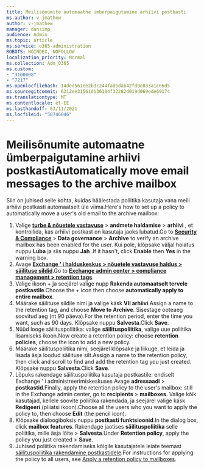 ```yaml
---
title: Meilisõnumite automaatne ümberpaigutamine arhiivi postkasti
ms.author: v-jmathew
author: v-jmathew
manager: dansimp
audience: Admin
ms.topic: article
ms.service: o365-administration
ROBOTS: NOINDEX, NOFOLLOW
localization_priority: Normal
ms.collection: Adm_O365
ms.custom:
- "3100008"
- "7217"
ms.openlocfilehash: 14ded561ee2b3c244fadbdab42fd0e833a1c66d5
ms.sourcegitcommit: 6312ee31561db36104f32282d019d069ede69174
ms.translationtype: MT
ms.contentlocale: et-EE
ms.lasthandoff: 03/11/2021
ms.locfileid: "50746046"
---
```

# <a name="automatically-move-email-messages-to-the-archive-mailbox"></a><span data-ttu-id="98dfb-102">Meilisõnumite automaatne ümberpaigutamine arhiivi postkasti</span><span class="sxs-lookup"><span data-stu-id="98dfb-102">Automatically move email messages to the archive mailbox</span></span>

<span data-ttu-id="98dfb-103">Siin on juhised selle kohta, kuidas häälestada poliitika kasutaja vana meili arhiivi postkasti automaatselt üle viima.</span><span class="sxs-lookup"><span data-stu-id="98dfb-103">Here's how to set up a policy to automatically move a user's old email to the archive mailbox:</span></span>

1. <span data-ttu-id="98dfb-104">Valige [**turbe & nõuetele vastavuse**](https://go.microsoft.com/fwlink/p/?linkid=2077143)  >  **andmete haldamise**  >  **arhiivi** , et kontrollida, kas arhiivi postkast on kasutaja jaoks lubatud.</span><span class="sxs-lookup"><span data-stu-id="98dfb-104">Go to [**Security & Compliance**](https://go.microsoft.com/fwlink/p/?linkid=2077143) > **Data governance** > **Archive** to verify an archive mailbox has been enabled for the user.</span></span> <span data-ttu-id="98dfb-105">Kui pole, klõpsake väljal hoiatus nuppu **Luba** ja siis nuppu **Jah** .</span><span class="sxs-lookup"><span data-stu-id="98dfb-105">If it hasn't, click **Enable** then **Yes** in the warning box.</span></span>
2. <span data-ttu-id="98dfb-106">Avage [**Exchange ' i halduskeskus > nõuetele vastavuse haldus > säilituse sildid**](https://go.microsoft.com/fwlink/?linkid=2059104).</span><span class="sxs-lookup"><span data-stu-id="98dfb-106">Go to [**Exchange admin center > compliance management > retention tags**](https://go.microsoft.com/fwlink/?linkid=2059104).</span></span>
3. <span data-ttu-id="98dfb-107">Valige ikoon + ja seejärel valige nupp **Rakenda automaatselt tervele postkastile**.</span><span class="sxs-lookup"><span data-stu-id="98dfb-107">Choose the + icon then choose **automatically apply to entire mailbox**.</span></span>
4. <span data-ttu-id="98dfb-108">Määrake säilituse sildile nimi ja valige käsk **VII arhiivi**.</span><span class="sxs-lookup"><span data-stu-id="98dfb-108">Assign a name to the retention tag, and choose **Move to Archive**.</span></span> <span data-ttu-id="98dfb-109">Sisestage ooteaeg soovitud aeg (nt 90 päeva).</span><span class="sxs-lookup"><span data-stu-id="98dfb-109">For the retention period, enter the time you want, such as 90 days.</span></span> <span data-ttu-id="98dfb-110">Klõpsake nuppu **Salvesta**.</span><span class="sxs-lookup"><span data-stu-id="98dfb-110">Click **Save**.</span></span>
5. <span data-ttu-id="98dfb-111">Nüüd looge säilituspoliitika: valige **säilituspoliitika**, valige uue poliitika lisamiseks ikoon.</span><span class="sxs-lookup"><span data-stu-id="98dfb-111">Now create a retention policy: choose **retention policies**, choose the icon to add a new policy.</span></span>
6. <span data-ttu-id="98dfb-112">Määrake säilituspoliitika nimi, seejärel klõpsake ja liikuge, et leida ja lisada äsja loodud säilituse silt.</span><span class="sxs-lookup"><span data-stu-id="98dfb-112">Assign a name to the retention policy, then click and scroll to find and add the retention tag you just created.</span></span> <span data-ttu-id="98dfb-113">Klõpsake nuppu **Salvesta**.</span><span class="sxs-lookup"><span data-stu-id="98dfb-113">Click **Save**.</span></span>
7. <span data-ttu-id="98dfb-114">Lõpuks rakendage säilituspoliitika kasutaja postkastile: endiselt Exchange ' i administreerimiskeskuses Avage **adressaadi**  >  **postkastid**.</span><span class="sxs-lookup"><span data-stu-id="98dfb-114">Finally, apply the retention policy to the user's mailbox: still in the Exchange admin center, go to **recipients** > **mailboxes**.</span></span> <span data-ttu-id="98dfb-115">Valige kõik kasutajad, kellele soovite poliitika rakendada, ja seejärel valige käsk **Redigeeri** (pliiatsi ikoon).</span><span class="sxs-lookup"><span data-stu-id="98dfb-115">Choose all the users who you want to apply the policy to, then choose **Edit** (the pencil icon).</span></span>
8. <span data-ttu-id="98dfb-116">Klõpsake dialoogiboksis nuppu **postkasti funktsioonid**.</span><span class="sxs-lookup"><span data-stu-id="98dfb-116">In the dialog box, click **mailbox features**.</span></span> <span data-ttu-id="98dfb-117">Rakendage jaotises **säilituspoliitika** selle poliitika, mille äsja lõite > **Salvesta**.</span><span class="sxs-lookup"><span data-stu-id="98dfb-117">Under **Retention policy**, apply the policy you just created > **Save**.</span></span>
9. <span data-ttu-id="98dfb-118">Juhised poliitika rakendamiseks kõigile kasutajatele leiate teemast [säilituspoliitika rakendamine postkastidele](https://docs.microsoft.com/exchange/security-and-compliance/messaging-records-management/apply-retention-policy).</span><span class="sxs-lookup"><span data-stu-id="98dfb-118">For instructions for applying the policy to all users, see [Apply a retention policy to mailboxes](https://docs.microsoft.com/exchange/security-and-compliance/messaging-records-management/apply-retention-policy).</span></span>
